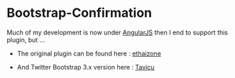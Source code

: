 Bootstrap-Confirmation
======================
Much of my development is now under [AngularJS](https://angularjs.org/) then I end to support this plugin, but ... 

- The original plugin can be found here : [ethaizone](https://github.com/ethaizone/Bootstrap-Confirmation)

- And Twitter Bootstrap 3.x version here : [Tavicu](https://github.com/Tavicu/bootstrap-confirmation)

